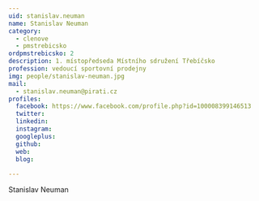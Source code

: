 ```yaml
---
uid: stanislav.neuman
name: Stanislav Neuman
category:
  - clenove
  - pmstrebicsko
ordpmstrebicsko: 2
description: 1. místopředseda Místního sdružení Třebíčsko
profession: vedoucí sportovní prodejny
img: people/stanislav-neuman.jpg
mail:
  - stanislav.neuman@pirati.cz
profiles:
  facebook: https://www.facebook.com/profile.php?id=100008399146513
  twitter: 
  linkedin: 
  instagram: 
  googleplus: 
  github: 
  web: 
  blog: 
  
---
```


Stanislav Neuman
